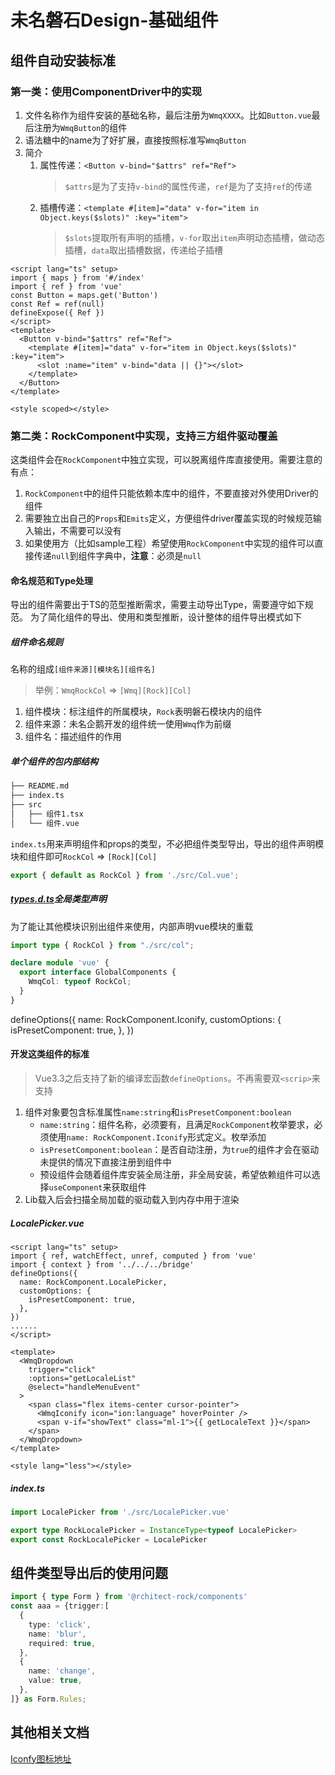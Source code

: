 # 未名磐石Design-基础组件

## 组件自动安装标准

### 第一类：使用ComponentDriver中的实现

1. 文件名称作为组件安装的基础名称，最后注册为`WmqXXXX`。比如`Button.vue`最后注册为`WmqButton`的组件
2. 语法糖中的name为了好扩展，直接按照标准写`WmqButton`
3. 简介
   1. 属性传递：`<Button v-bind="$attrs" ref="Ref">`
      > `$attrs`是为了支持`v-bind`的属性传递，`ref`是为了支持`ref`的传递
   2. 插槽传递：`<template #[item]="data" v-for="item in Object.keys($slots)" :key="item">`
      > `$slots`提取所有声明的插槽，`v-for`取出`item`声明动态插槽，做动态插槽，`data`取出插槽数据，传递给子插槽

```vue
<script lang="ts" setup>
import { maps } from '#/index'
import { ref } from 'vue'
const Button = maps.get('Button')
const Ref = ref(null)
defineExpose({ Ref })
</script>
<template>
  <Button v-bind="$attrs" ref="Ref">
    <template #[item]="data" v-for="item in Object.keys($slots)" :key="item">
      <slot :name="item" v-bind="data || {}"></slot>
    </template>
  </Button>
</template>

<style scoped></style>
```

### 第二类：RockComponent中实现，支持三方组件驱动覆盖

这类组件会在`RockComponent`中独立实现，可以脱离组件库直接使用。需要注意的有点：

1. `RockComponent`中的组件只能依赖本库中的组件，不要直接对外使用Driver的组件
2. 需要独立出自己的`Props`和`Emits`定义，方便组件driver覆盖实现的时候规范输入输出，不需要可以没有
3. 如果使用方（比如sample工程）希望使用`RockComponent`中实现的组件可以直接传递`null`到组件字典中，**注意**：必须是`null`

#### 命名规范和Type处理

导出的组件需要出于TS的范型推断需求，需要主动导出Type，需要遵守如下规范。
为了简化组件的导出、使用和类型推断，设计整体的组件导出模式如下

##### 组件命名规则

名称的组成`[组件来源][模块名][组件名]`

> 举例：`WmqRockCol` => `[Wmq][Rock][Col]`

1. 组件模块：标注组件的所属模块，`Rock`表明磐石模块内的组件
2. 组件来源：未名企鹅开发的组件统一使用`Wmq`作为前缀
3. 组件名：描述组件的作用

##### 单个组件的包内部结构

```md
├── README.md
├── index.ts
├── src
│   ├── 组件1.tsx
│   └── 组件.vue
```

`index.ts`用来声明组件和props的类型，不必把组件类型导出，导出的组件声明模块和组件即可`RockCol` => `[Rock][Col]`

``` ts
export { default as RockCol } from './src/Col.vue';
```

##### [types.d.ts](types.d.ts)全局类型声明

为了能让其他模块识别出组件来使用，内部声明vue模块的重载

```ts
import type { RockCol } from "./src/col";

declare module 'vue' {
  export interface GlobalComponents {
    WmqCol: typeof RockCol;
  }
}
```
defineOptions({
  name: RockComponent.Iconify,
  customOptions: {
    isPresetComponent: true,
  },
})
#### 开发这类组件的标准

> Vue3.3之后支持了新的编译宏函数`defineOptions`。不再需要双`<scrip>`来支持

1. 组件对象要包含标准属性`name:string`和`isPresetComponent:boolean`
    - `name:string`：组件名称，必须要有，且满足`RockComponent`枚举要求，必须使用`name: RockComponent.Iconify`形式定义。枚举添加
    - `isPresetComponent:boolean`：是否自动注册，为`true`的组件才会在驱动未提供的情况下直接注册到组件中
    - 预设组件会随着组件库安装全局注册，非全局安装，希望依赖组件可以选择`useComponent`来获取组件
2. Lib载入后会扫描全局加载的驱动载入到内存中用于渲染

##### LocalePicker.vue

```Vue
<script lang="ts" setup>
import { ref, watchEffect, unref, computed } from 'vue'
import { context } from '../../../bridge'
defineOptions({
  name: RockComponent.LocalePicker,
  customOptions: {
    isPresetComponent: true,
  },
})
......
</script>

<template>
  <WmqDropdown
    trigger="click"
    :options="getLocaleList"
    @select="handleMenuEvent"
  >
    <span class="flex items-center cursor-pointer">
      <WmqIconify icon="ion:language" hoverPointer />
      <span v-if="showText" class="ml-1">{{ getLocaleText }}</span>
    </span>
  </WmqDropdown>
</template>

<style lang="less"></style>
```

##### index.ts

```ts
import LocalePicker from './src/LocalePicker.vue'

export type RockLocalePicker = InstanceType<typeof LocalePicker>
export const RockLocalePicker = LocalePicker
```

## 组件类型导出后的使用问题

```typescript
import { type Form } from '@rchitect-rock/components'
const aaa = {trigger:[
  {
    type: 'click',
    name: 'blur',
    required: true,
  },
  {
    name: 'change',
    value: true,
  },
]} as Form.Rules;
```

## 其他相关文档

[Iconfy图标地址](https://icon-sets.iconify.design/)
